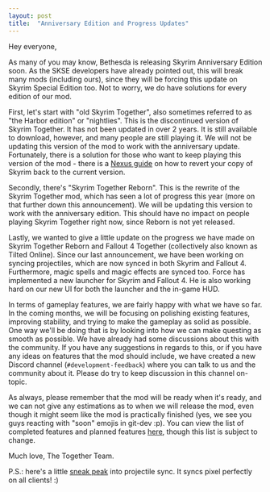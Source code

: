 ```yaml
---
layout: post
title:  "Anniversary Edition and Progress Updates"
---
```


Hey everyone,

As many of you may know, Bethesda is releasing Skyrim Anniversary Edition soon. As the SKSE developers have already pointed out, this will break many mods (including ours), since they will be forcing this update on Skyrim Special Edition too. Not to worry, we do have solutions for every edition of our mod.

First, let's start with "old Skyrim Together", also sometimes referred to as "the Harbor edition" or "nightlies". This is the discontinued version of Skyrim Together. It has not been updated in over 2 years. It is still available to download, however, and many people are still playing it. We will not be updating this version of the mod to work with the anniversary update. Fortunately, there is a solution for those who want to keep playing this version of the mod - there is a [Nexus guide](https://www.nexusmods.com/skyrimspecialedition/mods/57618?tab=description) on how to revert your copy of Skyrim back to the current version.

Secondly, there's "Skyrim Together Reborn". This is the rewrite of the Skyrim Together mod, which has seen a lot of progress this year (more on that further down this announcement). We will be updating this version to work with the anniversary edition. This should have no impact on people playing Skyrim Together right now, since Reborn is not yet released.

Lastly, we wanted to give a little update on the progress we have made on Skyrim Together Reborn and Fallout 4 Together (collectively also known as Tilted Online). Since our last announcement, we have been working on syncing projectiles, which are now synced in both Skyrim and Fallout 4. Furthermore, magic spells and magic effects are synced too. Force has implemented a new launcher for Skyrim and Fallout 4. He is also working hard on our new UI for both the launcher and the in-game HUD.

In terms of gameplay features, we are fairly happy with what we have so far. In the coming months, we will be focusing on polishing existing features, improving stability, and trying to make the gameplay as solid as possible. One way we'll be doing that is by looking into how we can make questing as smooth as possible. We have already had some discussions about this with the community. If you have any suggestions in regards to this, or if you have any ideas on features that the mod should include, we have created a new Discord channel (`#development-feedback`) where you can talk to us and the community about it. Please do try to keep discussion in this channel on-topic.

As always, please remember that the mod will be ready when it's ready, and we can not give any estimations as to when we will release the mod, even though it might seem like the mod is practically finished (yes, we see you guys reacting with "soon" emojis in git-dev :p). You can view the list of completed features and planned features [here](https://wiki.tiltedphoques.com/tilted-online/features/tilted-online), though this list is subject to change.

Much love,
The Together Team.

P.S.: here's a little [sneak peak](https://gfycat.com/infamoustornfurseal) into projectile sync. It syncs pixel perfectly on all clients! :)
